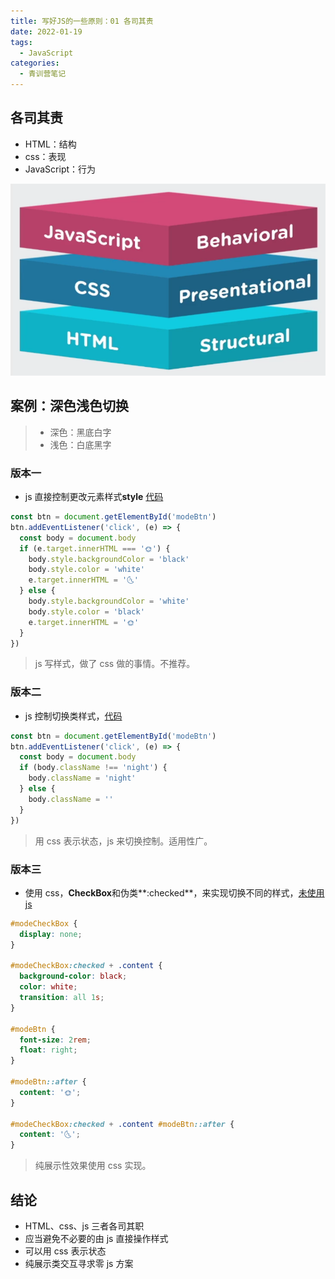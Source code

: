 ```yaml
---
title: 写好JS的一些原则：01 各司其责
date: 2022-01-19
tags:
  - JavaScript
categories:
  - 青训营笔记
---
```


## 各司其责

- HTML：结构
- css：表现
- JavaScript：行为

![image-20220118135558908](./imgs/1.png)

## 案例：深色浅色切换

> - 深色：黑底白字
> - 浅色：白底黑字

### 版本一

- js 直接控制更改元素样式**style** [代码](https://code.h5jun.com/hefaj/edit?js,output)

```js
const btn = document.getElementById('modeBtn')
btn.addEventListener('click', (e) => {
  const body = document.body
  if (e.target.innerHTML === '🌞') {
    body.style.backgroundColor = 'black'
    body.style.color = 'white'
    e.target.innerHTML = '🌜'
  } else {
    body.style.backgroundColor = 'white'
    body.style.color = 'black'
    e.target.innerHTML = '🌞'
  }
})
```

> js 写样式，做了 css 做的事情。不推荐。

### 版本二

- js 控制切换类样式，[代码](https://code.h5jun.com/fapaz/edit?js,output)

```js
const btn = document.getElementById('modeBtn')
btn.addEventListener('click', (e) => {
  const body = document.body
  if (body.className !== 'night') {
    body.className = 'night'
  } else {
    body.className = ''
  }
})
```

> 用 css 表示状态，js 来切换控制。适用性广。

### 版本三

- 使用 css，**CheckBox**和伪类**:checked**，来实现切换不同的样式，[未使用 js](https://code.h5jun.com/qofoz/edit?html,css,output)

```css
#modeCheckBox {
  display: none;
}

#modeCheckBox:checked + .content {
  background-color: black;
  color: white;
  transition: all 1s;
}

#modeBtn {
  font-size: 2rem;
  float: right;
}

#modeBtn::after {
  content: '🌞';
}

#modeCheckBox:checked + .content #modeBtn::after {
  content: '🌜';
}
```

> 纯展示性效果使用 css 实现。

## 结论

- HTML、css、js 三者各司其职
- 应当避免不必要的由 js 直接操作样式
- 可以用 css 表示状态
- 纯展示类交互寻求零 js 方案
